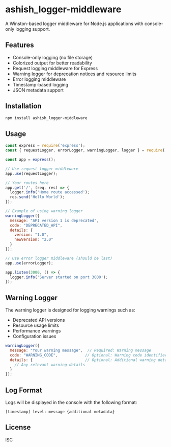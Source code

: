 # ashish_logger-middleware

A Winston-based logger middleware for Node.js applications with console-only logging support.

## Features

- Console-only logging (no file storage)
- Colorized output for better readability
- Request logging middleware for Express
- Warning logger for deprecation notices and resource limits
- Error logging middleware
- Timestamp-based logging
- JSON metadata support

## Installation

```bash
npm install ashish_logger-middleware
```

## Usage

```javascript
const express = require('express');
const { requestLogger, errorLogger, warningLogger, logger } = require('ashish_logger-middleware');

const app = express();

// Use request logger middleware
app.use(requestLogger);

// Your routes here
app.get('/', (req, res) => {
  logger.info('Home route accessed');
  res.send('Hello World');
});

// Example of using warning logger
warningLogger({
  message: "API version 1 is deprecated",
  code: "DEPRECATED_API",
  details: { 
    version: "1.0", 
    newVersion: "2.0" 
  }
});

// Use error logger middleware (should be last)
app.use(errorLogger);

app.listen(3000, () => {
  logger.info('Server started on port 3000');
});
```

## Warning Logger

The warning logger is designed for logging warnings such as:
- Deprecated API versions
- Resource usage limits
- Performance warnings
- Configuration issues

```javascript
warningLogger({
  message: "Your warning message",  // Required: Warning message
  code: "WARNING_CODE",            // Optional: Warning code identifier
  details: {                       // Optional: Additional warning details
    // Any relevant warning details
  }
});
```

## Log Format

Logs will be displayed in the console with the following format:
```
[timestamp] level: message {additional metadata}
```

## License

ISC

